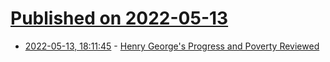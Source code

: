 # [Published on 2022-05-13](index.md)

* [2022-05-13, 18:11:45](https://news.ycombinator.com/item?id=31370824) - [Henry George's Progress and Poverty Reviewed](https://gameofrent.com/content/progress-and-poverty-review)
